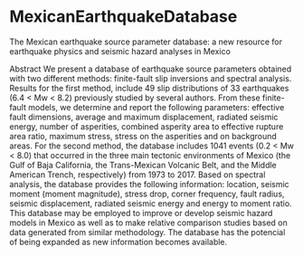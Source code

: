 # MexicanEarthquakeDatabase
The Mexican earthquake source parameter database: a new resource for
earthquake physics and seismic hazard analyses in Mexico


Abstract We present a database of earthquake source parameters obtained with two different methods: finite-fault slip inversions and spectral analysis. Results for the first method, include 49 slip distributions of 33 earthquakes (6.4 < Mw < 8.2) previously studied by several authors. From these finite-fault models, we determine and report the following parameters: effective fault dimensions, average and maximum displacement, radiated seismic energy, number of asperities, combined asperity area to effective rupture area ratio, maximum stress, stress on the asperities and on background areas. For the second method, the database includes 1041 events (0.2 < Mw < 8.0) that occurred in the three main tectonic environments of Mexico (the Gulf of Baja California, the Trans-Mexican Volcanic Belt, and the Middle American Trench, respectively) from 1973 to 2017. Based on spectral analysis, the database provides the following information: location, seismic moment (moment magnitude), stress drop, corner frequency, fault radius, seismic displacement, radiated seismic energy and energy to moment ratio. This database may be employed to improve or develop seismic hazard models in Mexico as well as to make relative comparison studies based on data generated from similar methodology. The database has the potencial of being expanded as new information becomes available.
